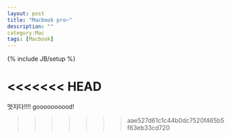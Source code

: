 ```yaml
---
layout: post
title: "Macbook pro~"
description: ""
category:Mac
tags: [Macbook]
---
```

{% include JB/setup %}

<<<<<<< HEAD
=======
멋지다!!!!
goooooooood!
>>>>>>> aae527d61c1c44b0dc7520f465b5f63eb33cd720
